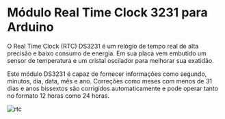 # Módulo Real Time Clock 3231 para Arduino 
O Real Time Clock (RTC) DS3231 é um relógio de tempo real de alta precisão e baixo consumo de energia. Em sua placa vem embutido um sensor de temperatura e um cristal oscilador para melhorar sua exatidão.

Este módulo DS3231 é capaz de fornecer informações como segundo, minutos, dia, data, mês e ano. Correções como meses com menos de 31 dias e anos bissextos são corrigidos automaticamente e pode operar tanto no formato 12 horas como 24 horas.

![rtc](/rtc.jpg) 